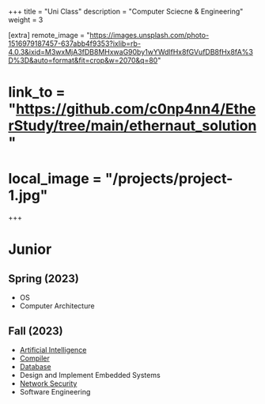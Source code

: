 +++
title = "Uni Class"
description = "Computer Sciecne & Engineering"
weight = 3

[extra]
remote_image = "https://images.unsplash.com/photo-1516979187457-637abb4f9353?ixlib=rb-4.0.3&ixid=M3wxMjA3fDB8MHxwaG90by1wYWdlfHx8fGVufDB8fHx8fA%3D%3D&auto=format&fit=crop&w=2070&q=80"
# link_to = "https://github.com/c0np4nn4/EtherStudy/tree/main/ethernaut_solution"
# local_image = "/projects/project-1.jpg"
+++

# Junior
## Spring (2023)
- OS
- Computer Architecture

## Fall (2023)
- [Artificial Intelligence](@/posts/2023_fall_AI.md)
- [Compiler](@/posts/2023_fall_Compiler.md)
- [Database](@/posts/2023_fall_DB.md)
- Design and Implement Embedded Systems
- [Network Security](@/posts/2023_fall_NetworkSecurity.md)
- Software Engineering
